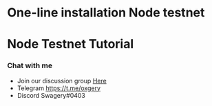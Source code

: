 # One-line installation Node testnet
# Node Testnet Tutorial

### Chat with me 
* Join our discussion group [Here](https://t.me/WonCryptoClass3)
* Telegram https://t.me/oxgery
* Discord Swagery#0403
